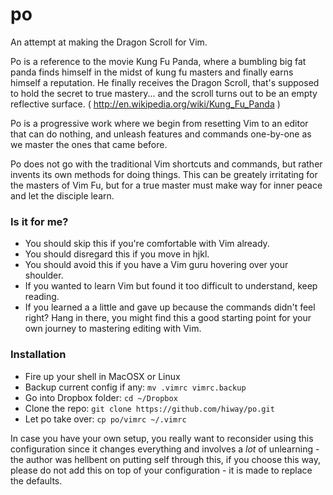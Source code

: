 po
==

An attempt at making the Dragon Scroll for Vim. 

Po is a reference to the movie Kung Fu Panda, where a bumbling big fat panda finds himself in the midst of kung fu masters and finally earns himself a reputation. He finally receives the Dragon Scroll, that's supposed to hold the secret to true mastery... and the scroll turns out to be an empty reflective surface. ( http://en.wikipedia.org/wiki/Kung_Fu_Panda )

Po is a progressive work where we begin from resetting Vim to an editor that can do nothing, and unleash features and commands one-by-one as we master the ones that came before.

Po does not go with the traditional Vim shortcuts and commands, but rather invents its own methods for doing things. This can be greately irritating for the masters of Vim Fu, but for a true master must make way for inner peace and let the disciple learn.

### Is it for me?

 * You should skip this if you're comfortable with Vim already. 
 * You should disregard this if you move in hjkl.
 * You should avoid this if you have a Vim guru hovering over your shoulder.
 * If you wanted to learn Vim but found it too difficult to understand, keep reading.
 * If you learned a a little and gave up because the commands didn't feel right? Hang in there, you might find this a good starting point for your own journey to mastering editing with Vim.
 
 ### Installation

  * Fire up your shell in MacOSX or Linux
  * Backup current config if any: `mv .vimrc vimrc.backup`
  * Go into Dropbox folder: `cd ~/Dropbox`
  * Clone the repo: `git clone https://github.com/hiway/po.git`
  * Let po take over: `cp po/vimrc ~/.vimrc`

In case you have your own setup, you really want to reconsider using 
this configuration since it changes everything and involves a _lot_ 
of unlearning - the author was hellbent on putting self through this,
if you choose this way, please do not add this on top of your 
configuration - it is made to replace the defaults.


